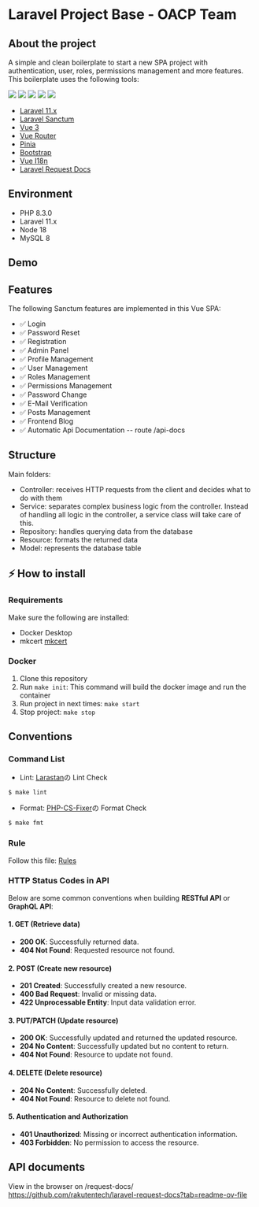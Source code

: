 # Laravel Project Base - OACP Team

## About the project

A simple and clean boilerplate to start a new SPA project with authentication, user, roles, permissions management and more features. This boilerplate uses the following tools:

[![](https://img.shields.io/badge/vue.js-v3.5-04C690.svg)](https://vuejs.org)
[![](https://img.shields.io/badge/Laravel-v11.x-ff2e21.svg)](https://laravel.com)
[![](https://img.shields.io/badge/bootstrap-v5.3-712cf9.svg)](https://getbootstrap.com)
[![](https://img.shields.io/badge/axios-v1.7-5A29E4.svg)](https://axios-http.com)
[![](https://img.shields.io/badge/vite-v5.0-646cff.svg)](https://vitejs.dev)

- [Laravel 11.x](https://github.com/laravel/laravel)
- [Laravel Sanctum](https://laravel.com/docs/11.x/sanctum)
- [Vue 3](https://github.com/vuejs/vue)
- [Vue Router](https://router.vuejs.org/)
- [Pinia](https://pinia.vuejs.org/)
- [Bootstrap](https://getbootstrap.com/)
- [Vue I18n](https://vue-i18n.intlify.dev)
- [Laravel Request Docs](https://github.com/rakutentech/laravel-request-docs)

## Environment

- PHP 8.3.0
- Laravel 11.x
- Node 18
- MySQL 8

## Demo

## Features

The following Sanctum features are implemented in this Vue SPA:

- ✅ Login
- ✅ Password Reset
- ✅ Registration
- ✅ Admin Panel
- ✅ Profile Management
- ✅ User Management
- ✅ Roles Management
- ✅ Permissions Management
- ✅ Password Change
- ✅ E-Mail Verification
- ✅ Posts Management
- ✅ Frontend Blog
- ✅ Automatic Api Documentation -- route /api-docs

## Structure

Main folders:

- Controller: receives HTTP requests from the client and decides what to do with them
- Service: separates complex business logic from the controller. Instead of handling all logic in the controller, a service class will take care of this.
- Repository: handles querying data from the database
- Resource: formats the returned data
- Model: represents the database table

## ⚡️ How to install

### Requirements

Make sure the following are installed:

- Docker Desktop
- mkcert
  [mkcert](https://www.howtoforge.com/how-to-create-locally-trusted-ssl-certificates-with-mkcert-on-ubuntu/)

### Docker

1. Clone this repository
2. Run `make init`: This command will build the docker image and run the container
3. Run project in next times: `make start`
4. Stop project: `make stop`

## Conventions

### Command List

- Lint: [Larastan](https://github.com/nunomaduro/larastan)の Lint Check

```bash
$ make lint
```

- Format: [PHP-CS-Fixer](https://github.com/PHP-CS-Fixer/PHP-CS-Fixer)の Format Check

```bash
$ make fmt
```

### Rule

Follow this file:
[Rules](https://gitlab.com/tuananh.pham3/base-php-laravel/-/blob/main/docs/policy.md)

### HTTP Status Codes in API

Below are some common conventions when building **RESTful API** or **GraphQL API**:

#### **1. GET (Retrieve data)**

- **200 OK**: Successfully returned data.
- **404 Not Found**: Requested resource not found.

#### **2. POST (Create new resource)**

- **201 Created**: Successfully created a new resource.
- **400 Bad Request**: Invalid or missing data.
- **422 Unprocessable Entity**: Input data validation error.

#### **3. PUT/PATCH (Update resource)**

- **200 OK**: Successfully updated and returned the updated resource.
- **204 No Content**: Successfully updated but no content to return.
- **404 Not Found**: Resource to update not found.

#### **4. DELETE (Delete resource)**

- **204 No Content**: Successfully deleted.
- **404 Not Found**: Resource to delete not found.

#### **5. Authentication and Authorization**

- **401 Unauthorized**: Missing or incorrect authentication information.
- **403 Forbidden**: No permission to access the resource.

## API documents
View in the browser on /request-docs/
https://github.com/rakutentech/laravel-request-docs?tab=readme-ov-file